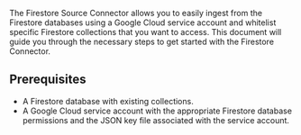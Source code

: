 The Firestore Source Connector allows you to easily ingest from the Firestore databases using a Google Cloud service account and whitelist specific Firestore collections that you want to access. This document will guide you through the necessary steps to get started with the Firestore Connector.

## Prerequisites

- A Firestore database with existing collections.
- A Google Cloud service account with the appropriate Firestore database permissions and the JSON key file associated with the service account.
